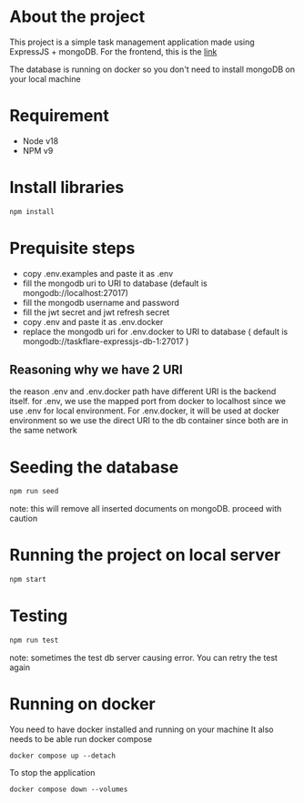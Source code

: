 # About the project
This project is a simple task management application made using ExpressJS + mongoDB.
For the frontend, this is the [link](https://github.com/ckw28502/taskflare-reactjs)

The database is running on docker so you don't need to install mongoDB on your local machine

# Requirement
- Node v18
- NPM v9

# Install libraries
```bash
npm install
```

# Prequisite steps
- copy .env.examples and paste it as .env
- fill the mongodb uri to URI to database (default is mongodb://localhost:27017)
- fill the mongodb username and password
- fill the jwt secret and jwt refresh secret
- copy .env and paste it as .env.docker
- replace the mongodb uri for .env.docker to URI to database ( default is mongodb://taskflare-expressjs-db-1:27017 )

## Reasoning why we have 2 URI
the reason .env and .env.docker path have different URI is the backend itself. for .env, we use the mapped port from docker to localhost since we use .env for local environment. For .env.docker, it will be used at docker environment so we use the direct URI to the db container since both are in the same network

# Seeding the database
```bash
npm run seed
```
note: this will remove all inserted documents on mongoDB. proceed with caution

# Running the project on local server
```bash
npm start
````
# Testing
```bash
npm run test
```
note: sometimes the test db server causing error. You can retry the test again

# Running on docker
You need to have docker installed and running on your machine
It also needs to be able run docker compose
```
docker compose up --detach
```

To stop the application
```
docker compose down --volumes
```
